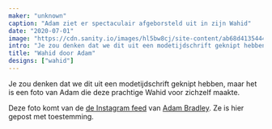 ```yaml
---
maker: "unknown"
caption: "Adam ziet er spectaculair afgeborsteld uit in zijn Wahid"
date: "2020-07-01"
image: "https://cdn.sanity.io/images/hl5bw8cj/site-content/ab68d41354448f2149dcdce2cbf3b0222f58012d-2160x1080.jpg"
intro: "Je zou denken dat we dit uit een modetijdschrift geknipt hebben, maar het is een foto van Adam die deze prachtige Wahid voor zichzelf maakte."
title: "Wahid door Adam"
designs: ["wahid"]
---
```



Je zou denken dat we dit uit een modetijdschrift geknipt hebben, maar het is een foto van Adam die deze prachtige Wahid voor zichzelf maakte.

<Note>

Deze foto komt van de [de Instagram feed](https://www.instagram.com/p/CCGnNvQBxJe/) van [Adam Bradley](https://www.instagram.com/grandmarquess/). 
Ze is hier gepost met toestemming.

</Note>

